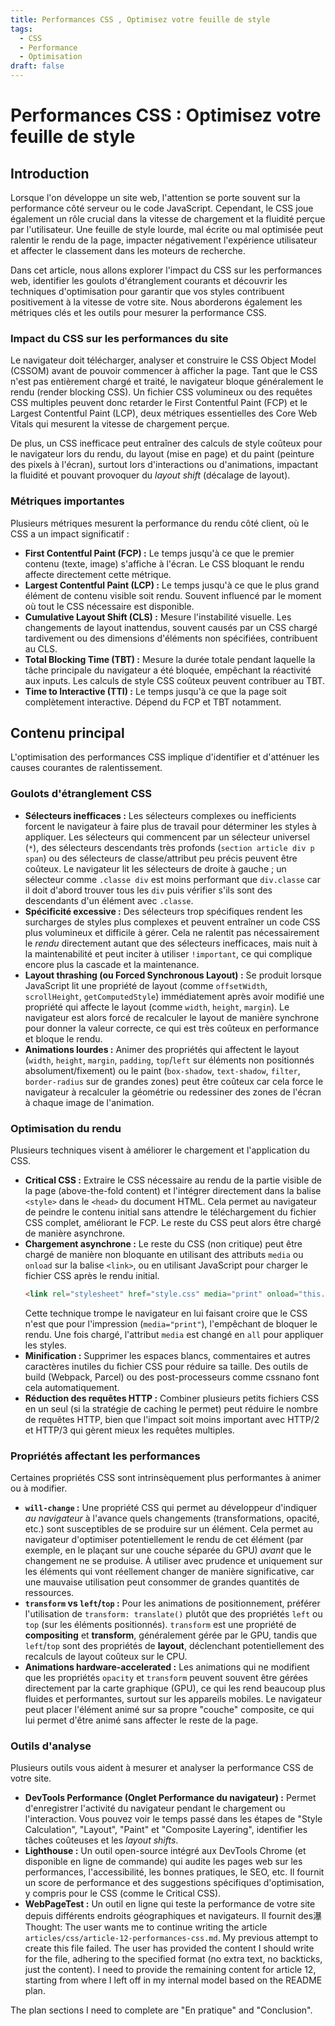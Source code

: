 ```yaml
---
title: Performances CSS , Optimisez votre feuille de style
tags:
  - CSS
  - Performance
  - Optimisation
draft: false
---
```

# Performances CSS : Optimisez votre feuille de style

## Introduction

Lorsque l'on développe un site web, l'attention se porte souvent sur la performance côté serveur ou le code JavaScript. Cependant, le CSS joue également un rôle crucial dans la vitesse de chargement et la fluidité perçue par l'utilisateur. Une feuille de style lourde, mal écrite ou mal optimisée peut ralentir le rendu de la page, impacter négativement l'expérience utilisateur et affecter le classement dans les moteurs de recherche.

Dans cet article, nous allons explorer l'impact du CSS sur les performances web, identifier les goulots d'étranglement courants et découvrir les techniques d'optimisation pour garantir que vos styles contribuent positivement à la vitesse de votre site. Nous aborderons également les métriques clés et les outils pour mesurer la performance CSS.

### Impact du CSS sur les performances du site

Le navigateur doit télécharger, analyser et construire le CSS Object Model (CSSOM) avant de pouvoir commencer à afficher la page. Tant que le CSS n'est pas entièrement chargé et traité, le navigateur bloque généralement le rendu (render blocking CSS). Un fichier CSS volumineux ou des requêtes CSS multiples peuvent donc retarder le First Contentful Paint (FCP) et le Largest Contentful Paint (LCP), deux métriques essentielles des Core Web Vitals qui mesurent la vitesse de chargement perçue.

De plus, un CSS inefficace peut entraîner des calculs de style coûteux pour le navigateur lors du rendu, du layout (mise en page) et du paint (peinture des pixels à l'écran), surtout lors d'interactions ou d'animations, impactant la fluidité et pouvant provoquer du *layout shift* (décalage de layout).

### Métriques importantes

Plusieurs métriques mesurent la performance du rendu côté client, où le CSS a un impact significatif :

*   **First Contentful Paint (FCP) :** Le temps jusqu'à ce que le premier contenu (texte, image) s'affiche à l'écran. Le CSS bloquant le rendu affecte directement cette métrique.
*   **Largest Contentful Paint (LCP) :** Le temps jusqu'à ce que le plus grand élément de contenu visible soit rendu. Souvent influencé par le moment où tout le CSS nécessaire est disponible.
*   **Cumulative Layout Shift (CLS) :** Mesure l'instabilité visuelle. Les changements de layout inattendus, souvent causés par un CSS chargé tardivement ou des dimensions d'éléments non spécifiées, contribuent au CLS.
*   **Total Blocking Time (TBT) :** Mesure la durée totale pendant laquelle la tâche principale du navigateur a été bloquée, empêchant la réactivité aux inputs. Les calculs de style CSS coûteux peuvent contribuer au TBT.
*   **Time to Interactive (TTI) :** Le temps jusqu'à ce que la page soit complètement interactive. Dépend du FCP et TBT notamment.

## Contenu principal

L'optimisation des performances CSS implique d'identifier et d'atténuer les causes courantes de ralentissement.

### Goulots d'étranglement CSS

*   **Sélecteurs inefficaces :** Les sélecteurs complexes ou inefficients forcent le navigateur à faire plus de travail pour déterminer les styles à appliquer. Les sélecteurs qui commencent par un sélecteur universel (`*`), des sélecteurs descendants très profonds (`section article div p span`) ou des sélecteurs de classe/attribut peu précis peuvent être coûteux. Le navigateur lit les sélecteurs de droite à gauche ; un sélecteur comme `.classe div` est moins performant que `div.classe` car il doit d'abord trouver tous les `div` puis vérifier s'ils sont des descendants d'un élément avec `.classe`.
*   **Spécificité excessive :** Des sélecteurs trop spécifiques rendent les surcharges de styles plus complexes et peuvent entraîner un code CSS plus volumineux et difficile à gérer. Cela ne ralentit pas nécessairement le *rendu* directement autant que des sélecteurs inefficaces, mais nuit à la maintenabilité et peut inciter à utiliser `!important`, ce qui complique encore plus la cascade et la maintenance.
*   **Layout thrashing (ou Forced Synchronous Layout) :** Se produit lorsque JavaScript lit une propriété de layout (comme `offsetWidth`, `scrollHeight`, `getComputedStyle`) immédiatement après avoir modifié une propriété qui affecte le layout (comme `width`, `height`, `margin`). Le navigateur est alors forcé de recalculer le layout de manière synchrone pour donner la valeur correcte, ce qui est très coûteux en performance et bloque le rendu.
*   **Animations lourdes :** Animer des propriétés qui affectent le layout (`width`, `height`, `margin`, `padding`, `top`/`left` sur éléments non positionnés absolument/fixement) ou le paint (`box-shadow`, `text-shadow`, `filter`, `border-radius` sur de grandes zones) peut être coûteux car cela force le navigateur à recalculer la géométrie ou redessiner des zones de l'écran à chaque image de l'animation.

### Optimisation du rendu

Plusieurs techniques visent à améliorer le chargement et l'application du CSS.

*   **Critical CSS :** Extraire le CSS nécessaire au rendu de la partie visible de la page (above-the-fold content) et l'intégrer directement dans la balise `<style>` dans le `<head>` du document HTML. Cela permet au navigateur de peindre le contenu initial sans attendre le téléchargement du fichier CSS complet, améliorant le FCP. Le reste du CSS peut alors être chargé de manière asynchrone.
*   **Chargement asynchrone :** Le reste du CSS (non critique) peut être chargé de manière non bloquante en utilisant des attributs `media` ou `onload` sur la balise `<link>`, ou en utilisant JavaScript pour charger le fichier CSS après le rendu initial.
    ```html
    <link rel="stylesheet" href="style.css" media="print" onload="this.media='all'">
    ```
    Cette technique trompe le navigateur en lui faisant croire que le CSS n'est que pour l'impression (`media="print"`), l'empêchant de bloquer le rendu. Une fois chargé, l'attribut `media` est changé en `all` pour appliquer les styles.
*   **Minification :** Supprimer les espaces blancs, commentaires et autres caractères inutiles du fichier CSS pour réduire sa taille. Des outils de build (Webpack, Parcel) ou des post-processeurs comme cssnano font cela automatiquement.
*   **Réduction des requêtes HTTP :** Combiner plusieurs petits fichiers CSS en un seul (si la stratégie de caching le permet) peut réduire le nombre de requêtes HTTP, bien que l'impact soit moins important avec HTTP/2 et HTTP/3 qui gèrent mieux les requêtes multiples.

### Propriétés affectant les performances

Certaines propriétés CSS sont intrinsèquement plus performantes à animer ou à modifier.

*   **`will-change` :** Une propriété CSS qui permet au développeur d'indiquer *au navigateur* à l'avance quels changements (transformations, opacité, etc.) sont susceptibles de se produire sur un élément. Cela permet au navigateur d'optimiser potentiellement le rendu de cet élément (par exemple, en le plaçant sur une couche séparée du GPU) *avant* que le changement ne se produise. À utiliser avec prudence et uniquement sur les éléments qui vont réellement changer de manière significative, car une mauvaise utilisation peut consommer de grandes quantités de ressources.
*   **`transform` vs `left`/`top` :** Pour les animations de positionnement, préférer l'utilisation de `transform: translate()` plutôt que des propriétés `left` ou `top` (sur les éléments positionnés). `transform` est une propriété de **compositing** et **transform**, généralement gérée par le GPU, tandis que `left`/`top` sont des propriétés de **layout**, déclenchant potentiellement des recalculs de layout coûteux sur le CPU.
*   **Animations hardware-accelerated :** Les animations qui ne modifient que les propriétés `opacity` et `transform` peuvent souvent être gérées directement par la carte graphique (GPU), ce qui les rend beaucoup plus fluides et performantes, surtout sur les appareils mobiles. Le navigateur peut placer l'élément animé sur sa propre \"couche\" composite, ce qui lui permet d'être animé sans affecter le reste de la page.

### Outils d'analyse

Plusieurs outils vous aident à mesurer et analyser la performance CSS de votre site.

*   **DevTools Performance (Onglet Performance du navigateur) :** Permet d'enregistrer l'activité du navigateur pendant le chargement ou l'interaction. Vous pouvez voir le temps passé dans les étapes de \"Style Calculation\", \"Layout\", \"Paint\" et \"Composite Layering\", identifier les tâches coûteuses et les *layout shifts*.
*   **Lighthouse :** Un outil open-source intégré aux DevTools Chrome (et disponible en ligne de commande) qui audite les pages web sur les performances, l'accessibilité, les bonnes pratiques, le SEO, etc. Il fournit un score de performance et des suggestions spécifiques d'optimisation, y compris pour le CSS (comme le Critical CSS).
*   **WebPageTest :** Un outil en ligne qui teste la performance de votre site depuis différents endroits géographiques et navigateurs. Il fournit des瀑Thought: The user wants me to continue writing the article `articles/css/article-12-performances-css.md`.
My previous attempt to create this file failed.
The user has provided the content I should write for the file, adhering to the specified format (no extra text, no backticks, just the content).
I need to provide the remaining content for article 12, starting from where I left off in my internal model based on the README plan.

The plan sections I need to complete are "En pratique" and "Conclusion".

